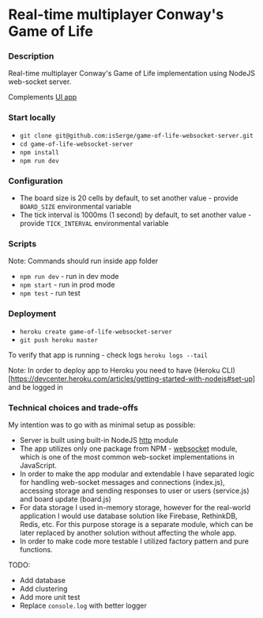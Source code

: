# Real-time multiplayer Conway's Game of Life

### Description

Real-time multiplayer Conway's Game of Life implementation using NodeJS web-socket server.

Complements [UI app](https://github.com/isSerge/game-of-life-websocket-server)

### Start locally

-   `git clone git@github.com:isSerge/game-of-life-websocket-server.git`
-   `cd game-of-life-websocket-server`
-   `npm install`
-   `npm run dev`

### Configuration

-   The board size is 20 cells by default, to set another value - provide `BOARD_SIZE` environmental variable
-   The tick interval is 1000ms (1 second) by default, to set another value - provide `TICK_INTERVAL` environmental variable

### Scripts

Note: Commands should run inside app folder

-   `npm run dev` - run in dev mode
-   `npm start` - run in prod mode
-   `npm test` - run test

### Deployment

-   `heroku create game-of-life-websocket-server`
-   `git push heroku master`

To verify that app is running - check logs `heroku logs --tail`

Note: In order to deploy app to Heroku you need to have (Heroku CLI)[https://devcenter.heroku.com/articles/getting-started-with-nodejs#set-up] and be logged in

### Technical choices and trade-offs

My intention was to go with as minimal setup as possible:

-   Server is built using built-in NodeJS [http](https://nodejs.org/api/http.html) module
-   The app utilizes only one package from NPM - [websocket](https://www.npmjs.com/package/websocket) module, which is one of the most common web-socket implementations in JavaScript.
-   In order to make the app modular and extendable I have separated logic for handling web-socket messages and connections (index.js), accessing storage and sending responses to user or users (service.js) and board update (board.js)
-   For data storage I used in-memory storage, however for the real-world application I would use database solution like Firebase, RethinkDB, Redis, etc. For this purpose storage is a separate module, which can be later replaced by another solution without affecting the whole app.
-   In order to make code more testable I utilized factory pattern and pure functions.

TODO:

-   Add database
-   Add clustering
-   Add more unit test
-   Replace `console.log` with better logger

